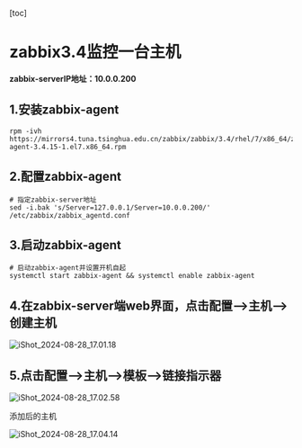 [toc]



# zabbix3.4监控一台主机

**zabbix-serverIP地址：10.0.0.200**



## 1.安装zabbix-agent

```shell
rpm -ivh https://mirrors4.tuna.tsinghua.edu.cn/zabbix/zabbix/3.4/rhel/7/x86_64/zabbix-agent-3.4.15-1.el7.x86_64.rpm
```



## 2.配置zabbix-agent

```shell
# 指定zabbix-server地址
sed -i.bak 's/Server=127.0.0.1/Server=10.0.0.200/' /etc/zabbix/zabbix_agentd.conf
```



## 3.启动zabbix-agent

```shell
# 启动zabbix-agent并设置开机自起
systemctl start zabbix-agent && systemctl enable zabbix-agent
```



## 4.在zabbix-server端web界面，点击配置-->主机-->创建主机

![iShot_2024-08-28_17.01.18](https://gitea.pptfz.cn/pptfz/picgo-images/raw/branch/master/img/iShot_2024-08-28_17.01.18.png)



## 5.点击配置-->主机-->模板-->链接指示器

![iShot_2024-08-28_17.02.58](https://gitea.pptfz.cn/pptfz/picgo-images/raw/branch/master/img/iShot_2024-08-28_17.02.58.png)



添加后的主机

![iShot_2024-08-28_17.04.14](https://gitea.pptfz.cn/pptfz/picgo-images/raw/branch/master/img/iShot_2024-08-28_17.04.14.png)



